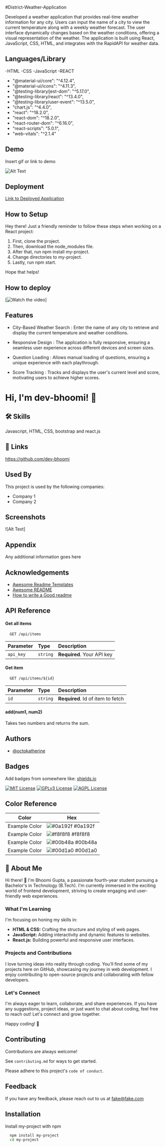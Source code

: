 
#District-Weather-Application

Developed a weather application that provides real-time weather information for any city. Users can input the name of a city to view the current temperature along with a weekly weather forecast. The user interface dynamically changes based on the weather conditions, offering a visual representation of the weather. The application is built using React, JavaScript, CSS, HTML, and integrates with the RapidAPI for weather data.
## Languages/Library
<!-- Languages -->
-HTML
-CSS
-JavaScript
-REACT

<!-- Library -->
- "@material-ui/core": "^4.12.4",
- "@material-ui/icons": "^4.11.3",
- "@testing-library/jest-dom": "^5.17.0",
- "@testing-library/react": "^13.4.0",
- "@testing-library/user-event": "^13.5.0",
- "chart.js": "^4.4.0",
- "react": "^18.2.0",
- "react-dom": "^18.2.0",
- "react-router-dom": "^6.16.0",
- "react-scripts": "5.0.1",
- "web-vitals": "^2.1.4"
## Demo

Insert gif or link to demo

![Alt Text](https://media.giphy.com/media/v1.Y2lkPTc5MGI3NjExc2lpNGhyNWY2YjYxc2wwZWg0aHZtZzZyanFseG8wZ25uYmU0NnlsdSZlcD12MV9pbnRlcm5hbF9naWZfYnlfaWQmY3Q9Zw/IjAsZJbg20D9nmsXeU/giphy.gif)

## Deployment

[Link to Deployed Application](https://dev-bhoomi.github.io/Compound-interest/)




## How to Setup
Hey there! Just a friendly reminder to follow these steps when working on a React project:

1. First, clone the project.
2. Then, download the node_modules file.
3. After that, run npm install my-project.
4. Change directories to my-project.
5. Lastly, run npm start.

Hope that helps!
## How to deploy
[![Watch the video](https://img.youtube.com/vi/mdO18zv3oGQ/0.jpg)]

## Features

- City-Based Weather Search : Enter the name of any city to retrieve and display the current temperature
and weather conditions.

- Responsive Design : The application is fully responsive, ensuring a seamless user experience across different devices and screen sizes.
- Question Loading : Allows manual loading of questions, ensuring a unique experience with each playthrough.
- Score Tracking : Tracks and displays the user's current level and score, motivating users to achieve higher scores.


# Hi, I'm dev-bhoomi! 👋


## 🛠 Skills
Javascript, HTML, CSS, bootstrap and react.js


## 🔗 Links
https://github.com/dev-bhoomi

## Used By

This project is used by the following companies:

- Company 1
- Company 2


## Screenshots

![Alt Text]


## Appendix

Any additional information goes here


## Acknowledgements

 - [Awesome Readme Templates](https://awesomeopensource.com/project/elangosundar/awesome-README-templates)
 - [Awesome README](https://github.com/matiassingers/awesome-readme)
 - [How to write a Good readme](https://bulldogjob.com/news/449-how-to-write-a-good-readme-for-your-github-project)


## API Reference

#### Get all items

```http
  GET /api/items
```

| Parameter | Type     | Description                |
| :-------- | :------- | :------------------------- |
| `api_key` | `string` | **Required**. Your API key |

#### Get item

```http
  GET /api/items/${id}
```

| Parameter | Type     | Description                       |
| :-------- | :------- | :-------------------------------- |
| `id`      | `string` | **Required**. Id of item to fetch |

#### add(num1, num2)

Takes two numbers and returns the sum.


## Authors

- [@octokatherine](https://www.github.com/octokatherine)


## Badges

Add badges from somewhere like: [shields.io](https://shields.io/)

[![MIT License](https://img.shields.io/badge/License-MIT-green.svg)](https://choosealicense.com/licenses/mit/)
[![GPLv3 License](https://img.shields.io/badge/License-GPL%20v3-yellow.svg)](https://opensource.org/licenses/)
[![AGPL License](https://img.shields.io/badge/license-AGPL-blue.svg)](http://www.gnu.org/licenses/agpl-3.0)

## Color Reference

| Color             | Hex                                                                |
| ----------------- | ------------------------------------------------------------------ |
| Example Color | ![#0a192f](https://via.placeholder.com/10/0a192f?text=+) #0a192f |
| Example Color | ![#f8f8f8](https://via.placeholder.com/10/f8f8f8?text=+) #f8f8f8 |
| Example Color | ![#00b48a](https://via.placeholder.com/10/00b48a?text=+) #00b48a |
| Example Color | ![#00d1a0](https://via.placeholder.com/10/00b48a?text=+) #00d1a0 |


## 🚀 About Me
Hi there! 👋 I'm Bhoomi Gupta, a passionate fourth-year student pursuing a Bachelor's in Technology (B.Tech). I'm currently immersed in the exciting world of frontend development, striving to create engaging and user-friendly web experiences.

### What I'm Learning

I'm focusing on honing my skills in:

- **HTML & CSS:** Crafting the structure and styling of web pages.
- **JavaScript:** Adding interactivity and dynamic features to websites.
- **React.js:** Building powerful and responsive user interfaces.

### Projects and Contributions

I love turning ideas into reality through coding. You'll find some of my projects here on GitHub, showcasing my journey in web development. I enjoy contributing to open-source projects and collaborating with fellow developers.

### Let's Connect

I'm always eager to learn, collaborate, and share experiences. If you have any suggestions, project ideas, or just want to chat about coding, feel free to reach out! Let's connect and grow together.

Happy coding! 🚀

## Contributing

Contributions are always welcome!

See `contributing.md` for ways to get started.

Please adhere to this project's `code of conduct`.


## Feedback

If you have any feedback, please reach out to us at fake@fake.com


## Installation

Install my-project with npm

```bash
  npm install my-project
  cd my-project
```
    
